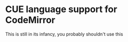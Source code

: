 # CUE language support for CodeMirror

This is still in its infancy, you probably shouldn't use this